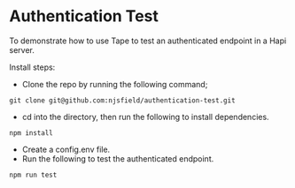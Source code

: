 # Authentication Test
To demonstrate how to use Tape to test an authenticated endpoint in a Hapi server.

Install steps:
- Clone the repo by running the following command;
```
git clone git@github.com:njsfield/authentication-test.git
```
- cd into the directory, then run the following to install dependencies.  
```
npm install
```
- Create a config.env file.  
- Run the following to test the authenticated endpoint.  
```
npm run test
```
